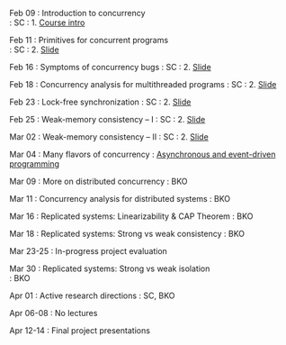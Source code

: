 ---
---

Feb 09
: Introduction to concurrency  
	:  SC
: 1. [Course intro](../slides/lecture-1.pdf)

Feb 11
: Primitives for concurrent programs  
	:  SC
: 2. [Slide](../slides/lecture-2.pdf)	

Feb 16
: Symptoms of concurrency bugs 
	: SC
: 2. [Slide](../slides/lecture-3.pdf)
 
Feb 18 
: Concurrency analysis for multithreaded programs 
	: SC
: 2. [Slide](../slides/lecture-4.pdf)

Feb 23 
: Lock-free synchronization 
	: SC
: 2. [Slide](../slides/lecture-5.pdf)

Feb 25
: Weak-memory consistency – I 
	: SC 
: 2. [Slide](../slides/lecture-6.pdf)

Mar 02
: Weak-memory consistency – II 
	: SC
: 2. [Slide](../slides/lecture-7.pdf)

Mar 04
: Many flavors of concurrency 
	: [Asynchronous and event-driven programming](../slides/lecture-8.pdf)

Mar 09 
: More on distributed concurrency 
	: BKO

Mar 11
: Concurrency analysis for distributed systems 
	: BKO

Mar 16
: Replicated systems: Linearizability & CAP Theorem 
	: BKO

Mar 18
: Replicated systems: Strong vs weak consistency 
	: BKO

Mar 23-25
: In-progress project evaluation

Mar 30
: Replicated systems: Strong vs weak isolation  
	: BKO

Apr 01
: Active research directions
	: SC, BKO
	
Apr 06-08
: No lectures

Apr 12-14
: Final project presentations
